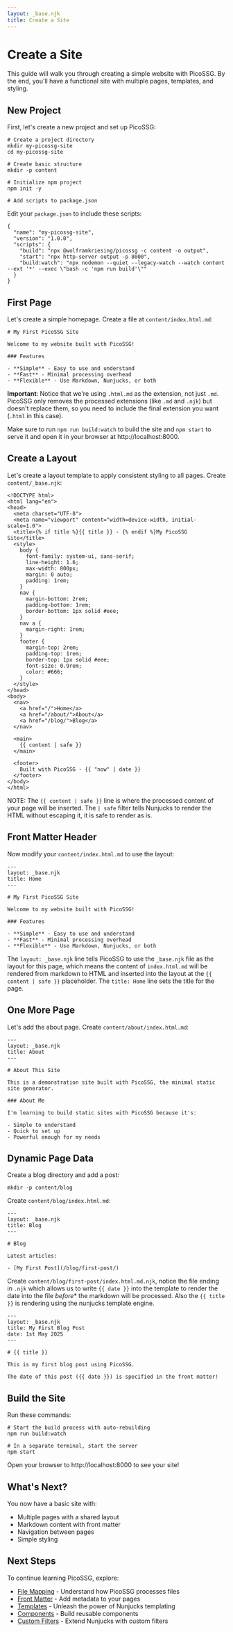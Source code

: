 ```yaml
---
layout: _base.njk
title: Create a Site
---
```


# Create a Site

This guide will walk you through creating a simple website with PicoSSG. By the end, you'll have a functional site with multiple pages, templates, and styling.

## New Project

First, let's create a new project and set up PicoSSG:

```bash-allow2copy
# Create a project directory
mkdir my-picossg-site
cd my-picossg-site

# Create basic structure
mkdir -p content

# Initialize npm project
npm init -y

# Add scripts to package.json
```

Edit your `package.json` to include these scripts:

```json-allow2copy
{
  "name": "my-picossg-site",
  "version": "1.0.0",
  "scripts": {
    "build": "npx @wolframkriesing/picossg -c content -o output",
    "start": "npx http-server output -p 8000",
    "build:watch": "npx nodemon --quiet --legacy-watch --watch content --ext '*' --exec \"bash -c 'npm run build'\""
  }
}
```

## First Page

Let's create a simple homepage. Create a file at `content/index.html.md`:

```markdown-allow2copy
# My First PicoSSG Site

Welcome to my website built with PicoSSG!

### Features

- **Simple** - Easy to use and understand
- **Fast** - Minimal processing overhead
- **Flexible** - Use Markdown, Nunjucks, or both
```

**Important**: Notice that we're using `.html.md` as the extension, not just `.md`. PicoSSG only removes the 
processed extensions (like `.md` and `.njk`) but doesn't replace them, so you need to include the final extension you want (`.html` in this case).

Make sure to run `npm run build:watch` to build the site and `npm start` to serve it and open it in your browser at http://localhost:8000.

## Create a Layout

Let's create a layout template to apply consistent styling to all pages. Create `content/_base.njk`:

```html-allow2copy
<!DOCTYPE html>
<html lang="en">
<head>
  <meta charset="UTF-8">
  <meta name="viewport" content="width=device-width, initial-scale=1.0">
  <title>{% if title %}{{ title }} - {% endif %}My PicoSSG Site</title>
  <style>
    body {
      font-family: system-ui, sans-serif;
      line-height: 1.6;
      max-width: 800px;
      margin: 0 auto;
      padding: 1rem;
    }
    nav {
      margin-bottom: 2rem;
      padding-bottom: 1rem;
      border-bottom: 1px solid #eee;
    }
    nav a {
      margin-right: 1rem;
    }
    footer {
      margin-top: 2rem;
      padding-top: 1rem;
      border-top: 1px solid #eee;
      font-size: 0.9rem;
      color: #666;
    }
  </style>
</head>
<body>
  <nav>
    <a href="/">Home</a>
    <a href="/about/">About</a>
    <a href="/blog/">Blog</a>
  </nav>
  
  <main>
    {{ content | safe }}
  </main>
  
  <footer>
    Built with PicoSSG - {{ "now" | date }}
  </footer>
</body>
</html>
```

NOTE: The `{{ content | safe }}` line is where the processed content of your page will be inserted. 
The `| safe` filter tells Nunjucks to render the HTML without escaping it, it is safe to render as is.

## Front Matter Header

Now modify your `content/index.html.md` to use the layout:

```markdown-allow2copy
---
layout: _base.njk
title: Home
---

# My First PicoSSG Site

Welcome to my website built with PicoSSG!

### Features

- **Simple** - Easy to use and understand
- **Fast** - Minimal processing overhead
- **Flexible** - Use Markdown, Nunjucks, or both
```

The `layout: _base.njk` line tells PicoSSG to use the `_base.njk` file as the layout for this page,
which means the content of `index.html.md` will be rendered from markdown to HTML and inserted into the layout at the `{{ content | safe }}` placeholder.
The `title: Home` line sets the title for the page.

## One More Page

Let's add the about page. Create `content/about/index.html.md`:

```markdown-allow2copy
---
layout: _base.njk
title: About
---

# About This Site

This is a demonstration site built with PicoSSG, the minimal static site generator.

### About Me

I'm learning to build static sites with PicoSSG because it's:

- Simple to understand
- Quick to set up
- Powerful enough for my needs
```

## Dynamic Page Data

Create a blog directory and add a post:

```bash-allow2copy
mkdir -p content/blog
```

Create `content/blog/index.html.md`:

```markdown-allow2copy
---
layout: _base.njk
title: Blog
---

# Blog

Latest articles:

- [My First Post](/blog/first-post/)
```

Create `content/blog/first-post/index.html.md.njk`, notice the file ending in `.njk` which
allows us to write `{{ date }}` into the template to render the date into the file *before**
the markdown will be processed. Also the `{{ title }}` is rendering using the nunjucks template engine.

```markdown-allow2copy
---
layout: _base.njk
title: My First Blog Post
date: 1st May 2025
---

# {{ title }}

This is my first blog post using PicoSSG.

The date of this post ({{ date }}) is specified in the front matter!
```

## Build the Site

Run these commands:

```bash-allow2copy
# Start the build process with auto-rebuilding
npm run build:watch

# In a separate terminal, start the server
npm start
```

Open your browser to http://localhost:8000 to see your site!

## What's Next?

You now have a basic site with:

- Multiple pages with a shared layout
- Markdown content with front matter
- Navigation between pages
- Simple styling

## Next Steps

To continue learning PicoSSG, explore:

- [File Mapping](/file-mapping/) - Understand how PicoSSG processes files
- [Front Matter](/frontmatter/) - Add metadata to your pages
- [Templates](/templates/) - Unleash the power of Nunjucks templating
- [Components](/components/) - Build reusable components
- [Custom Filters](/custom-filters/) - Extend Nunjucks with custom filters